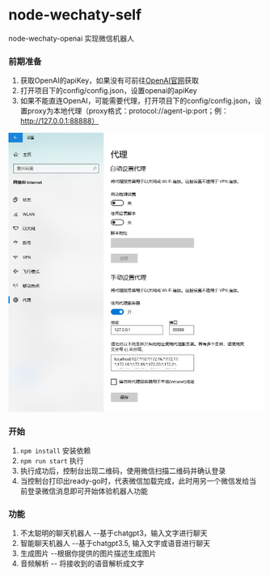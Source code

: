 <!--
 * @Author: yangss
 * @Position: 
 * @Date: 2023-03-31 10:24:59
 * @LastEditors: yangss
 * @LastEditTime: 2023-04-18 16:18:24
 * @FilePath: \node-wechaty-self\README.md
-->
# node-wechaty-self
node-wechaty-openai 实现微信机器人

### 前期准备

1. 获取OpenAI的apiKey，如果没有可前往[OpenAI官网](https://platform.openai.com/account/api-keys)获取
2. 打开项目下的config/config.json，设置openai的apiKey
3. 如果不能直连OpenAI，可能需要代理，打开项目下的config/config.json，设置proxy为本地代理（proxy格式：protocol://agent-ip:port；例：http://127.0.0.1:88888）

![Alt](./static/images/proxy.png#pic_center)

### 开始

 1. `npm install` 安装依赖
 2. `npm run start` 执行
 3. 执行成功后，控制台出现二维码，使用微信扫描二维码并确认登录
 4. 当控制台打印出ready-go时，代表微信加载完成，此时用另一个微信发给当前登录微信消息即可开始体验机器人功能

### 功能

1. 不太聪明的聊天机器人 --基于chatgpt3，输入文字进行聊天
2. 智能聊天机器人 --基于chatgpt3.5, 输入文字或语音进行聊天
3. 生成图片 --根据你提供的图片描述生成图片
4. 音频解析 -- 将接收到的语音解析成文字






